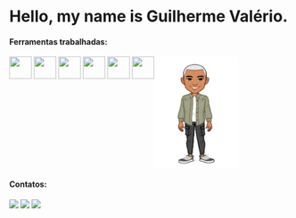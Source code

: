 # Hello, my name is Guilherme Valério.

#### Ferramentas trabalhadas:
<div style="display: inline-block">
  <img src="https://cdn.jsdelivr.net/gh/devicons/devicon/icons/git/git-original.svg" width="40" height="40" align="center"/>
  <img src="https://cdn.jsdelivr.net/gh/devicons/devicon/icons/html5/html5-original.svg" width="40" height="40" align="center"/>
  <img src="https://cdn.jsdelivr.net/gh/devicons/devicon/icons/php/php-original.svg" width="40" height="40" align="center"/>
  <img src="https://cdn.jsdelivr.net/gh/devicons/devicon/icons/laravel/laravel-plain-wordmark.svg" width="40" height="40" align="center"/>
  <img src="https://cdn.jsdelivr.net/gh/devicons/devicon/icons/css3/css3-original-wordmark.svg" width="40" height="40" align="center"/>
  <img src="https://cdn.jsdelivr.net/gh/devicons/devicon/icons/javascript/javascript-original.svg" width="40" height="40" align="center"/>



  <img src="/images/avatar.jpeg" width="150" height="200" align="right"/>
 </div>
 
 #### Contatos:

<div>
<a href="https://instagram.com/seu-usuário-instagram-aqui" target="_blank"><img src="https://img.shields.io/badge/-Instagram-%23E4405F?style=for-the-badge&logo=instagram&logoColor=white" target="_blank"></a>
<a href = "mailto:contato@seu-usuário-aqui"><img src="https://img.shields.io/badge/Gmail-D14836?style=for-the-badge&logo=gmail&logoColor=white" target="_blank"></a>
<a href="https://www.linkedin.com/in/seu-usuário-linkedln-aqui" target="_blank"><img src="https://img.shields.io/badge/-LinkedIn-%230077B5?style=for-the-badge&logo=linkedin&logoColor=white" target="_blank"></a>   
</div>
